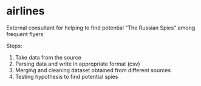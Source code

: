# airlines
External consultant for helping to find potential "The Russian Spies" among frequent flyers

Steps:
1. Take data from the source 
2. Parsing data and write in appropriate format (csv) 
3. Merging and cleaning dataset obtained from different sources
4. Testing hypothesis to find potential spies
